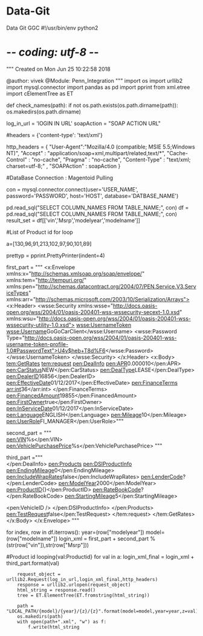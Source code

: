 # Data-Git
Data Git GGC
#!/usr/bin/env python2
# -*- coding: utf-8 -*-

"""
Created on Mon Jun 25 10:22:58 2018

@author: vivek
@Module: Penn_Integration
"""
import os
import urllib2
import mysql.connector
import pandas as pd
import pprint
from xml.etree import cElementTree as ET

def check_names(path):
    if not os.path.exists(os.path.dirname(path)):
        os.makedirs(os.path.dirname)

log_in_url = 'lOGIN IN URL'
soapAction = "SOAP ACTION URL"

#headers = {'content-type': 'text/xml'}

http_headers = { 
 "User-Agent":"Mozilla/4.0 (compatible; MSIE 5.5;Windows NT)", 
 "Accept" :  "application/soap+xml,multipart/related,text/*", 
 "Cache-Control" :  "no-cache", 
 "Pragma" :  "no-cache", 
 "Content-Type" :  "text/xml; charset=utf-8;" ,
 "SOAPAction" : soapAction
 }



#DataBase Connection : Magentoid Pulling 
    


con = mysql.connector.connect(user='USER_NAME',
                              password='PASSWORD',
                              host='HOST',
                              database='DATBASE_NAME')

pd.read_sql("SELECT COLUMN_NAMES FROM TABLE_NAME;", con)
df = pd.read_sql("SELECT COLUMN_NAMES FROM TABLE_NAME;", con)
result_set = df[['vin','Msrp','modelyear','modelname']]


#List of Product id for loop

a=[130,96,91,213,102,97,90,101,89]


prettyp = pprint.PrettyPrinter(indent=4)


first_part = """
<x:Envelope xmlns:x="http://schemas.xmlsoap.org/soap/envelope/" xmlns:tem="http://tempuri.org/" xmlns:pen="http://schemas.datacontract.org/2004/07/PEN.Service.V3.ServiceTypes" xmlns:arr="http://schemas.microsoft.com/2003/10/Serialization/Arrays">
<x:Header>
<wsse:Security xmlns:wsse="http://docs.oasis-open.org/wss/2004/01/oasis-200401-wss-wssecurity-secext-1.0.xsd" xmlns:wsu="http://docs.oasis-open.org/wss/2004/01/oasis-200401-wss-wssecurity-utility-1.0.xsd">
<wsse:UsernameToken>
<wsse:Username>GoGoCarClient</wsse:Username>
<wsse:Password Type="http://docs.oasis-open.org/wss/2004/01/oasis-200401-wss-username-token-profile-1.0#PasswordText">U4v$heb+T8d%F6</wsse:Password>
</wsse:UsernameToken>
</wsse:Security>
</x:Header>
<x:Body>
<tem:GetRates>
<tem:request>
<pen:DealInfo>
<pen:APR>0.000010</pen:APR>
<pen:CarStatus>NEW</pen:CarStatus>
<pen:DealType>LEASE</pen:DealType>
<pen:DealerID>16856</pen:DealerID>
<pen:EffectiveDate>01/12/2017</pen:EffectiveDate>
<pen:FinanceTerms>
<arr:int>36</arr:int>
</pen:FinanceTerms>
<pen:FinancedAmount>19855</pen:FinancedAmount>
<pen:FirstOwner>true</pen:FirstOwner>
<pen:InServiceDate>01/12/2017</pen:InServiceDate>
<pen:Language>ENGLISH</pen:Language>
<pen:Mileage>10</pen:Mileage>
<pen:UserRole>FI_MANAGER</pen:UserRole>"""

second_part = """                    
<pen:VIN>%s</pen:VIN>
<pen:VehiclePurchasePrice>%s</pen:VehiclePurchasePrice> """

third_part  ="""                  
</pen:DealInfo>
<pen:Products>
<pen:DSIProductInfo>
<pen:EndingMileage>0</pen:EndingMileage>
<pen:IncludeWrapRates>false</pen:IncludeWrapRates>
<pen:LenderCode>?</pen:LenderCode>
<pen:ModelYear>2000</pen:ModelYear>
<pen:ProductID>{}</pen:ProductID>
<pen:RateBookCode>?</pen:RateBookCode>
<pen:StartingMileage>5</pen:StartingMileage>

<pen:VehicleID />
</pen:DSIProductInfo>
</pen:Products>
<pen:TestRequest>false</pen:TestRequest>
</tem:request>
</tem:GetRates>
</x:Body>
</x:Envelope>
"""

 
for index, row in df.iterrows():
    year=(row["modelyear"])
    model=(row["modelname"])
    login_xml = first_part + second_part %(str(row["vin"]),str(row["Msrp"]))
                
   
    
#Product id looping{val:Productid}
    for val in a:
        login_xml_final = login_xml + third_part.format(val)
    
        request_object = urllib2.Request(log_in_url,login_xml_final,http_headers)
        response = urllib2.urlopen(request_object)
        html_string = response.read()
        tree = ET.ElementTree(ET.fromstring(html_string))
        
        path = "LOCAL_PATH/{model}/{year}/{z}/{z}".format(model=model,year=year,z=val)
        os.makedirs(path)
        with open(path+".xml", "w") as f:
            f.write(html_string



           
